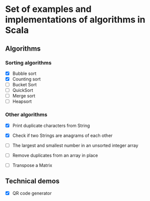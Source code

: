 # Set of examples and implementations of algorithms in Scala

## Algorithms
### Sorting algorithms
* [x] Bubble sort
* [x] Counting sort
* [ ] Bucket Sort
* [ ] QuickSort 
* [ ] Merge sort 
* [ ] Heapsort

### Other algorithms
* [x] Print duplicate characters from String
* [x] Check if two Strings are anagrams of each other
* [ ] The largest and smallest number in an unsorted integer array
* [ ] Remove duplicates from an array in place
* [ ] Transpose a Matrix




## Technical demos
* [x] QR code generator
